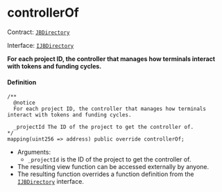 # controllerOf

Contract: [`JBDirectory`](/api/contracts/jbdirectory/README.md/)​‌

Interface: [`IJBDirectory`](/api/interfaces/ijbdirectory.md)

**For each project ID, the controller that manages how terminals interact with tokens and funding cycles.**

#### Definition

```
/** 
  @notice 
  For each project ID, the controller that manages how terminals interact with tokens and funding cycles.

  _projectId The ID of the project to get the controller of.
*/
mapping(uint256 => address) public override controllerOf;
```

* Arguments:
  * `_projectId` is the ID of the project to get the controller of.
* The resulting view function can be accessed externally by anyone.
* The resulting function overrides a function definition from the [`IJBDirectory`](/api/interfaces/ijbdirectory.md) interface.
